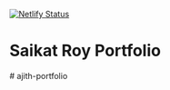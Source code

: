 [![Netlify Status](https://api.netlify.com/api/v1/badges/6677c046-9e24-4942-97c6-0416253dfacb/deploy-status)](https://app.netlify.com/sites/saikatroy/deploys)

# Saikat Roy Portfolio
#   a j i t h - p o r t f o l i o  
 
